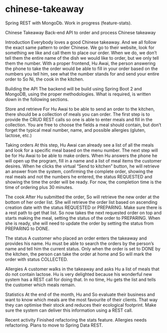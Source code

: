 # chinese-takeaway
Spring REST with MongoDb. Work in progress (feature-stats).

Chinese Takeaway
Back-end API to order and process Chinese takeaway

Introduction
Everybody loves a good Chinese takeaway. And we all follow the exact same pattern to order Chinese. We go to their website, look for something we like and call them to place our order. When we do, we don’t tell them the entire name of the dish we would like to order, but we only tell them the number. With a proper frontend, Hu Awai, the person answering the phone to take the order would be able to fill in your order based on the numbers you tell him, see what the number stands for and send your entire order to So Ni, the cook in the kitchen.

Building the API
The backend will be build using Spring Boot 2 and MongoDB, using the proper methodologies. What is required, is written down in the following sections.

Store and retrieve
For Hu Awai to be able to send an order to the kitchen, there should be a collection of meals you can order. The first step is to provide the CRUD REST calls so one is able to enter meals and fill in the collection. You are free to choose the fields a meal should contain, but don’t forget the typical meal number, name, and possible allergies (gluten, lactose, etc.)

Taking orders
At this step, Hu Awai can already see a list of all the meals and look for a specific meal based on the menu number. The next step will be for Hu Awai to be able to make orders. When Hu answers the phone he will open up the program, fill in a name and a list of meal items the customer desires. When he clicks the virtual “Send to kitchen” button, he will retrieve an answer from the system, confirming the complete order, showing the real meals and not the numbers he entered, the status REQUESTED and showing the time the order will be ready. For now, the completion time is the time of ordering plus 30 minutes.

The cook
After Hu submitted the order, So will retrieve the new order at the bottom of her order list. She will retrieve the order list based on ascending creation date with the status REQUESTED or PREPARING. Make sure there is a rest path to get that list. So now takes the next requested order on top and starts making the meal, setting the status of the order to PREPARING. When she is ready, she will need to update the order by setting the status from PREPARING to DONE.

The status
A customer who placed an order enters the takeaway and provides his name. Hu must be able to search the orders by the person’s name and tell him the current status. Only when the order is set to DONE by the kitchen, the person can take the order at home and So will mark the order with status COLLECTED.

Allergies
A customer walks in the takeaway and asks Hu a list of meals that do not contain lactose. Hu is very delighted because his wonderful new system has a REST call for doing that. In no time, Hu gets the list and tells the customer which meals remain.

Statistics
At the end of the month, Hu and So evaluate their business and want to know which meals are the most favourite of their clients. That way they can optimise their stock and reduces their ecological footprint. Make sure the system can deliver this information using a REST call.

Recent activity 
Finished refactoring the stats feature.
Allergies needs refactoring.
Plans to move to Spring Data REST.
